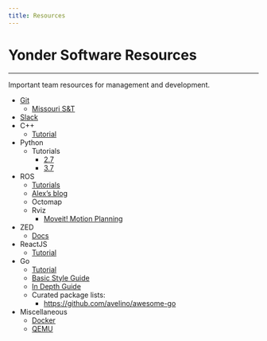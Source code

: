 ```yaml
---
title: Resources
---
```


# Yonder Software Resources

---
Important team resources for management and development.
* [Git](https://gitlab.com/Yonder-Dynamics)
    * [Missouri S&T](https://github.com/MissouriMRDT)
* [Slack](https://slack.com/)
* C++
    * [Tutorial](http://www.cplusplus.com/doc/tutorial/)
* Python
    * Tutorials
        * [2.7](https://docs.python.org/2.7/tutorial/)
        * [3.7](https://docs.python.org/3/tutorial/)
* ROS
    * [Tutorials](http://wiki.ros.org/ROS/Tutorials)
    * [Alex’s blog](http://simplifyrobotics.wordpress.com/)
    * Octomap
    * Rviz
        * [Moveit! Motion Planning](https://docs.ros.org/kinetic/api/moveit_tutorials/html/doc/setup_assistant/setup_assistant_tutorial.html)
* ZED
    * [Docs](https://docs.stereolabs.com/overview/getting-started/introduction/)
* ReactJS
    * [Tutorial](https://reactjs.org/tutorial/tutorial.html)
* Go
    * [Tutorial](https://tour.golang.org/list)
    * [Basic Style Guide](https://golang.org/doc/code.html%5C)
    * [In Depth Guide](https://golang.org/doc/effective_go.html#introduction)
    * Curated package lists:
        * https://github.com/avelino/awesome-go 
* Miscellaneous
    * [Docker](https://training.play-with-docker.com/)
    * [QEMU](https://www.qemu.org/)
